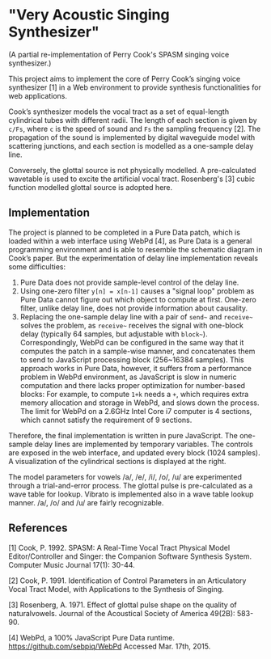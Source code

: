 "Very Acoustic Singing Synthesizer"
===================================

(A partial re-implementation of Perry Cook's SPASM singing voice synthesizer.)

This project aims to implement the core of Perry Cook’s singing voice synthesizer [1] in a Web environment to provide synthesis functionalities for web applications.

Cook’s synthesizer models the vocal tract as a set of equal-length cylindrical tubes with different radii. The length of each section is given by `c/Fs`, where `c` is the speed of sound and `Fs` the sampling frequency [2]. The propagation of the sound is implemented by digital waveguide model with scattering junctions, and each section is modelled as a one-sample delay line.

Conversely, the glottal source is not physically modelled. A pre-calculated wavetable is used to excite the artificial vocal tract. Rosenberg's [3] cubic function modelled glottal source is adopted here.

## Implementation

The project is planned to be completed in a Pure Data patch, which is loaded within a web interface using WebPd [4], as Pure Data is a general programming environment and is able to resemble the schematic diagram in Cook’s paper. But the experimentation of delay line implementation reveals some difficulties:

1. Pure Data does not provide sample-level control of the delay line.
2. Using one-zero filter `y[n] = x[n-1]` causes a "signal loop" problem as Pure Data cannot figure out which object to compute at first. One-zero filter, unlike delay line, does not provide information about causality.
3. Replacing the one-sample delay line with a pair of `send~` and `receive~` solves the problem, as `receive~` receives the signal with one-block delay (typically 64 samples, but adjustable with `block~`). Correspondingly, WebPd can be configured in the same way that it computes the patch in a sample-wise manner, and concatenates them to send to JavaScript processing block (256~16384 samples). This approach works in Pure Data, however, it suffers from a performance problem in WebPd environment, as JavaScript is slow in numeric computation and there lacks proper optimization for number-based blocks: For example, to compute `1+k` needs a `+`, which requires extra memory allocation and storage in WebPd, and slows down the process. The limit for WebPd on a 2.6GHz Intel Core i7 computer is 4 sections, which cannot satisfy the requirement of 9 sections.

Therefore, the final implementation is written in pure JavaScript. The one-sample delay lines are implemented by temporary variables. The controls are exposed in the web interface, and updated every block (1024 samples). A visualization of the cylindrical sections is displayed at the right.

The model parameters for vowels /a/, /e/, /i/, /o/, /u/ are experimented through a trial-and-error process. The glottal pulse is pre-calculated as a wave table for lookup. Vibrato is implemented also in a wave table lookup manner. /a/, /o/ and /u/ are fairly recognizable.


## References

[1] Cook, P. 1992. SPASM: A Real-Time Vocal Tract Physical Model Editor/Controller and Singer: the Companion Software Synthesis System. Computer Music Journal 17(1): 30-44.

[2] Cook, P. 1991. Identification of Control Parameters in an Articulatory Vocal Tract Model, with Applications to the Synthesis of Singing.

[3] Rosenberg, A. 1971. Effect of glottal pulse shape on the quality of naturalvowels. Journal of the Acoustical Society of America 49(2B): 583-90.

[4] WebPd, a 100% JavaScript Pure Data runtime. https://github.com/sebpiq/WebPd Accessed Mar. 17th, 2015.
